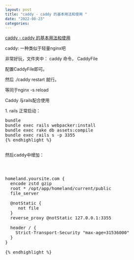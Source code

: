 ```yaml
---
layout: post
title: "caddy - caddy 的基本用法和使用 "
date: "2022-08-23"
categories: 
---
```

<p><a href="http://siwei.me/blog/posts/caddy-caddy">caddy - caddy 的基本用法和使用 </a></p>

<p>caddy: 一种类似于轻量nginx吧</p>

<p>非常好玩，文件夹中： caddy 命令， CaddyFile</p>

<p>配置CaddyFile即可。</p>

<p>然后 ./caddy restart 就行。</p>

<p>等同于nginx -s reload</p>

<p>Caddy 与rails配合使用</p>

<p>1. rails 正常启动：</p>

<pre class="hljs bash">
bundle 
bundle <span class="hljs-built_in">exec</span> rails webpacker:install 
bundle <span class="hljs-built_in">exec</span> rake db assets:compile 
bundle <span class="hljs-built_in">exec</span> rails s -p <span class="hljs-number">3355</span>
{% endhighlight %}

<p>然后caddy中增加：</p>

<pre class="hljs coffeescript">
homeland.yoursite.com {
  encode zstd gzip
  root * /opt/app/homeland/current/public
  file_server

  <span class="hljs-property">@notStatic</span> {
     <span class="hljs-keyword">not</span> file
  }
  reverse_proxy <span class="hljs-property">@notStatic</span> <span class="hljs-number">127.0</span><span class="hljs-number">.0</span><span class="hljs-number">.1</span>:<span class="hljs-number">3355</span>

  header / { 
    Strict-Transport-Security <span class="hljs-string">&quot;max-age=31536000&quot;</span>
  }
}

{% endhighlight %}

